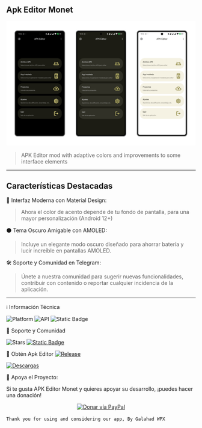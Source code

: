 ## Apk Editor Monet
![alt text](https://raw.githubusercontent.com/WaifuPX-DG/Apk-Editor-Monet/refs/heads/main/App/Resources/apkeditorwpx.png)

> APK Editor mod with adaptive colors and improvements to some interface elements 
----
## Características Destacadas
🎨 Interfaz Moderna con Material Design:
> Ahora el color de acento depende de tu fondo de pantalla, para una mayor personalización (Android 12+)

⚫ Tema Oscuro Amigable con AMOLED:
> Incluye un elegante modo oscuro diseñado para ahorrar batería y lucir increíble en pantallas AMOLED.

🛠️ Soporte y Comunidad en Telegram:
> Únete a nuestra comunidad para sugerir nuevas funcionalidades, contribuir con contenido o reportar cualquier incidencia de la aplicación.

----

ℹ️ Información Técnica

![Platform](https://img.shields.io/badge/android-platform?style=for-the-badge&label=platform&labelColor=%23212121&color=3DDC84)
![API](https://img.shields.io/badge/31%2B-dg?style=for-the-badge&logo=android&logoColor=%233DDC84&label=API&labelColor=%23212121&color=%233DDC84&link=t.me%2Fwaifupx_official)
![Static Badge](https://img.shields.io/badge/3-gg?style=for-the-badge&logo=materialdesign&logoColor=Ffffff&label=Material%20Design&labelColor=%23526CFE&color=%23526CFE)



🌟 Soporte y Comunidad

![Stars](https://img.shields.io/github/stars/WaifuPX-DG/Apk-Editor-Monet?style=for-the-badge&logoColor=%23FF0069&labelColor=%23FF9E0F&color=212121)
[![Static Badge](https://img.shields.io/badge/Telegram-channel-gg?style=for-the-badge&logo=Telegram&logoColor=Ffffff&labelColor=%2326A5E4&color=212121)](https://t.me/waifupx_official)

📲 Obtén Apk Editor
[![Release](https://img.shields.io/github/v/release/WaifuPX-DG/VLC-Monet?display_name=tag&style=for-the-badge&logo=github&labelColor=21262d&color=1f6feb)](https://github.com/WaifuPX-DG/Apk-Editor-Monet/releases/latest)

[![Descargas](https://img.shields.io/github/downloads/WaifuPX-DG/Apk-Editor-Monet/total?style=for-the-badge&labelColor=%23512BD4&color=212121)](https://github.com/WaifuPX-DG/Apk-Editor-Monet/releases)

 
💖 Apoya el Proyecto:

Si te gusta APK Editor Monet y quieres apoyar su desarrollo, ¡puedes hacer una donación!
<p align="center">

<a href="https://paypal.me/WaifuPX">
<img src="https://github.com/aha999/DonateButtons/blob/1371730702589476cbd31790685ded66857a1f08/Paypal.png" width="175" alt="Donar vía PayPal">
</a>

```Thank you for using and considering our app, By Galahad WPX```
</p>
 
